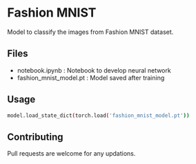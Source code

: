 # Fashion MNIST
Model to classify the images from Fashion MNIST dataset.

## Files

<ul>
    <li>notebook.ipynb : Notebook to develop neural network</li>
    <li>fashion_mnist_model.pt : Model saved after training</li>
</ul>

## Usage

```bash
model.load_state_dict(torch.load('fashion_mnist_model.pt'))
```
## Contributing

Pull requests are welcome for any updations. 

